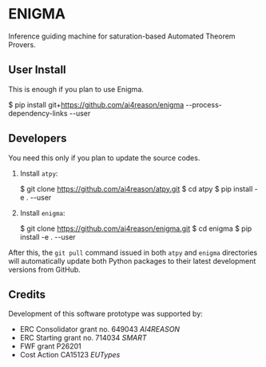 # **ENIGMA** #

Inference guiding machine for saturation-based Automated Theorem Provers.

## User Install

This is enough if you plan to use Enigma.

   $ pip install git+https://github.com/ai4reason/enigma --process-dependency-links --user

## Developers

You need this only if you plan to update the source codes.

1. Install `atpy`:

   $ git clone https://github.com/ai4reason/atpy.git
   $ cd atpy
   $ pip install -e . --user

2. Install `enigma`:

   $ git clone https://github.com/ai4reason/enigma.git
   $ cd enigma
   $ pip install -e . --user

After this, the `git pull` command issued in both `atpy` and `enigma`
directories will automatically update both Python packages to their latest
development versions from GitHub.

## Credits

Development of this software prototype was supported by: 

+ ERC Consolidator grant no. 649043 *AI4REASON*
+ ERC Starting grant no. 714034 *SMART*
+ FWF grant P26201
+ Cost Action CA15123 *EUTypes*

